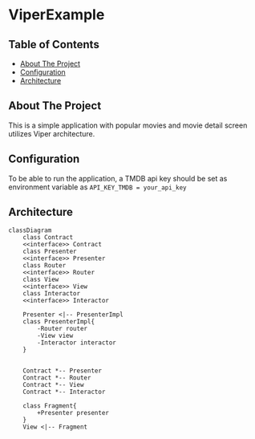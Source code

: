 # ViperExample


## Table of Contents
* [About The Project](#about-the-project)
* [Configuration](#configuration)
* [Architecture](#architecture)


## About The Project
This is a simple application with popular movies and movie detail screen utilizes Viper architecture.

## Configuration
To be able to run the application, a TMDB api key should be set as environment variable as ``API_KEY_TMDB = your_api_key``

## Architecture
```mermaid
classDiagram
    class Contract
    <<interface>> Contract
    class Presenter
    <<interface>> Presenter
    class Router
    <<interface>> Router
    class View
    <<interface>> View
    class Interactor
    <<interface>> Interactor

    Presenter <|-- PresenterImpl
    class PresenterImpl{
        -Router router
        -View view
        -Interactor interactor
    }
    

    Contract *-- Presenter
    Contract *-- Router
    Contract *-- View
    Contract *-- Interactor

    class Fragment{
        +Presenter presenter
    }
    View <|-- Fragment
```
